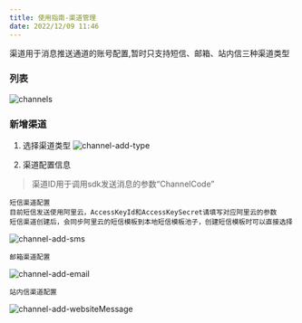 ```yaml
---
title: 使用指南-渠道管理
date: 2022/12/09 11:46
---
```


渠道用于消息推送通道的账号配置,暂时只支持短信、邮箱、站内信三种渠道类型

### 列表

![channels](\stack\mc\channels.png)

### 新增渠道
1. 选择渠道类型
![channel-add-type](\stack\mc\channel-add-type.png)

2. 渠道配置信息
>渠道ID用于调用sdk发送消息的参数“ChannelCode”

    短信渠道配置
    目前短信发送使用阿里云，AccessKeyId和AccessKeySecret请填写对应阿里云的参数
    短信渠道创建后，会同步阿里云的短信模板到本地短信模板池子，创建短信模板时可以直接选择
![channel-add-sms](\stack\mc\channel-add-sms.png)

    邮箱渠道配置
![channel-add-email](\stack\mc\channel-add-email.png)

    站内信渠道配置
![channel-add-websiteMessage](\stack\mc\channel-add-websiteMessage.png)